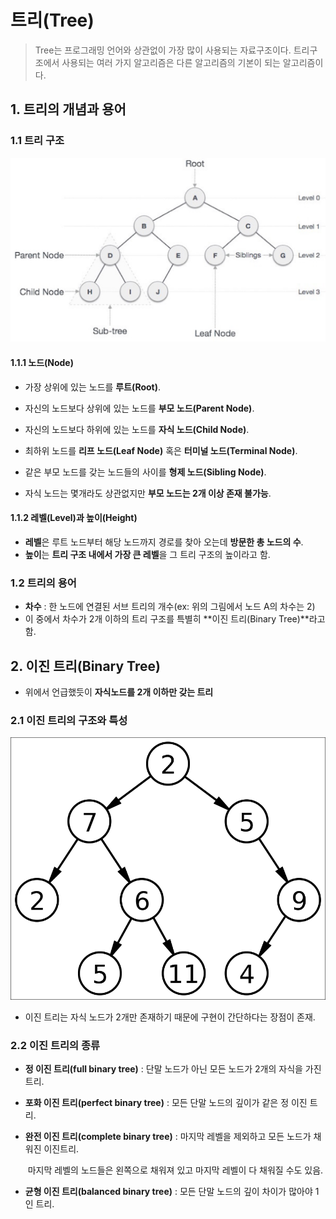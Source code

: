 # 트리(Tree)

> Tree는 프로그래밍 언어와 상관없이 가장 많이 사용되는 자료구조이다. 트리구조에서 사용되는 여러 가지 알고리즘은 다른 알고리즘의 기본이 되는 알고리즘이다.

## 1. 트리의 개념과 용어

### 1.1 트리 구조

![img](트리(Tree).assets/tree-terms.png)

#### 1.1.1 노드(Node)

- 가장 상위에 있는 노드를 **루트(Root)**.
- 자신의 노드보다 상위에 있는 노드를 **부모 노드(Parent Node)**.
- 자신의 노드보다 하위에 있는 노드를 **자식 노드(Child Node)**.
- 최하위 노드를 **리프 노드(Leaf Node)** 혹은 **터미널 노드(Terminal Node)**.

- 같은 부모 노드를 갖는 노드들의 사이를 **형제 노드(Sibling Node)**.
- 자식 노드는 몇개라도 상관없지만 **부모 노드는 2개 이상 존재 불가능**.

#### 1.1.2 레벨(Level)과 높이(Height)

- **레벨**은 루트 노드부터 해당 노드까지 경로를 찾아 오는데 **방문한 총 노드의 수**.
- **높이**는 **트리 구조 내에서 가장 큰 레벨**을 그 트리 구조의 높이라고 함.

### 1.2 트리의 용어

- **차수** : 한 노드에 연결된 서브 트리의 개수(ex: 위의 그림에서 노드 A의 차수는 2)
- 이 중에서 차수가 2개 이하의 트리 구조를 특별히 **이진 트리(Binary Tree)**라고 함.

## 2. 이진 트리(Binary Tree)

- 위에서 언급했듯이 **자식노드를 2개 이하만 갖는 트리**

### 2.1 이진 트리의 구조와 특성

![이진 트리에 대한 이미지 검색결과](트리(Tree).assets/9911BB445C5A844001.png)

- 이진 트리는 자식 노드가 2개만 존재하기 때문에 구현이 간단하다는 장점이 존재.

### 2.2 이진 트리의 종류

- **정 이진 트리(full binary tree)** : 단말 노드가 아닌 모든 노드가 2개의 자식을 가진 트리.

- **포화 이진 트리(perfect binary tree)** : 모든 단말 노드의 깊이가 같은 정 이진 트리.

- **완전 이진 트리(complete binary tree)** : 마지막 레벨을 제외하고 모든 노드가 채워진 이진트리.

  ​						마지막 레벨의 노드들은 왼쪽으로 채워져 있고 마지막 레벨이 다 채워질 수도 있음.

- **균형 이진 트리(balanced binary tree)** : 모든 단말 노드의 깊이 차이가 많아야 1인 트리.